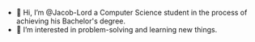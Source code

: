 - 👋 Hi, I’m @Jacob-Lord a Computer Science student in the process of achieving his Bachelor's degree.
- 👀 I’m interested in problem-solving and learning new things.

<!---
Jacob-Lord/Jacob-Lord is a ✨ special ✨ repository because its `README.md` (this file) appears on your GitHub profile.
You can click the Preview link to take a look at your changes.
--->

